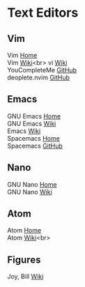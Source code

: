 # Text Editors

## Vim

Vim [Home](https://www.vim.org)<br>
Vim [Wiki](https://en.wikipedia.org/wiki/Vim_(text_editor))<br>
vi [Wiki](https://en.wikipedia.org/wiki/Vi)<br>
YouCompleteMe [GitHub](https://github.com/ycm-core/YouCompleteMe)<br>
deoplete.nvim [GitHub](https://github.com/Shougo/deoplete.nvim/)<br>

## Emacs

GNU Emacs [Home](https://www.gnu.org/software/emacs/)<br>
GNU Emacs [Wiki](https://en.wikipedia.org/wiki/GNU_Emacs)<br>
Emacs [Wiki](https://en.wikipedia.org/wiki/Emacs)<br>
Spacemacs [Home](https://www.spacemacs.org)<br>
Spacemacs [GitHub](https://github.com/syl20bnr/spacemacs)<br>

## Nano

GNU Nano [Home](https://www.nano-editor.org)<br>
GNU Nano [Wiki](https://en.wikipedia.org/wiki/GNU_nano)<br>

## Atom

Atom [Home](https://atom.io)<br>
Atom [Wiki](https://en.wikipedia.org/wiki/Atom_(text_editor))<br>

## Figures

Joy, Bill [Wiki](https://en.wikipedia.org/wiki/Bill_Joy)<br>
